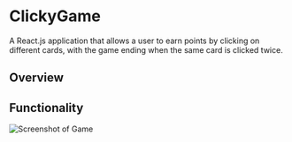 # ClickyGame
A React.js application that allows a user to earn points by clicking on different cards, with the game ending when the same card is clicked twice.

## Overview

## Functionality
![Screenshot of Game](assets/screencast.gif)
